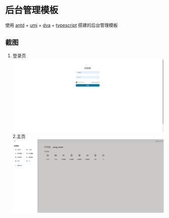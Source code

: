 # 后台管理模板
使用 [antd](https://ant.design/docs/react/introduce-cn) + [umi](https://github.com/umijs/umi) + [dva](https://github.com/dvajs/dva) + [typescript](https://github.com/microsoft/TypeScript) 搭建的后台管理模板

## 截图
1. 登录页
![login](./docs/login.png)
2.主页
![dashboard](./docs/dashboard.png)